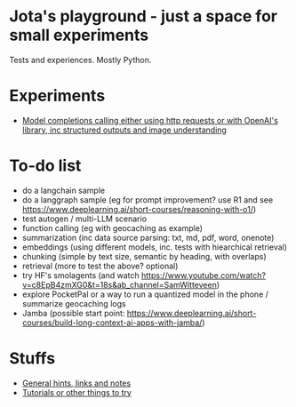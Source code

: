 # Jota's playground - just a space for small experiments

Tests and experiences. Mostly Python.


# Experiments

- [Model completions calling either using http requests or with OpenAI's library, inc structured outputs and image understanding](01.ModelCalling/README.md)

# To-do list

- do a langchain sample
- do a langgraph sample (eg for prompt improvement? use R1 and see https://www.deeplearning.ai/short-courses/reasoning-with-o1/)
- test autogen / multi-LLM scenario
- function calling (eg with geocaching as example)
- summarization (inc data source parsing: txt, md, pdf, word, onenote)
- embeddings (using different models, inc. tests with hiearchical retrieval)
- chunking (simple by text size, semantic by heading, with overlaps)
- retrieval (more to test the above? optional)
- try HF's smolagents (and watch https://www.youtube.com/watch?v=c8EpB4zmXG0&t=18s&ab_channel=SamWitteveen)
- explore PocketPal or a way to run a quantized model in the phone / summarize geocaching logs
- Jamba (possible start point: https://www.deeplearning.ai/short-courses/build-long-context-ai-apps-with-jamba/)

# Stuffs

- [General hints, links and notes](GeneralNotes.md)
- [Tutorials or other things to try](TutorialsAndLinks.md)
